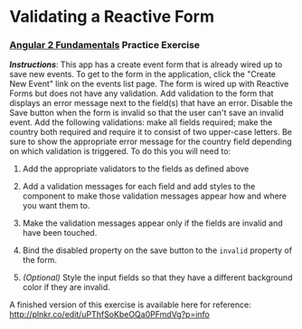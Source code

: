 # Validating a Reactive Form
### [Angular 2 Fundamentals](https://app.pluralsight.com/courses/angular2-fundamentals) Practice Exercise

**_Instructions_**: This app has a create event form that is already wired up to save new events. To get 
to the form in the application, click the "Create New Event" link on the events list page. The form is
wired up with Reactive Forms but does not have any validation. Add validation to the form that displays an 
error message next to the field(s) that have an error. Disable the Save button when the form is invalid so 
that the user can't save an invalid event. Add the following validations: make all fields required; make 
the country both required and require it to consist of two upper-case letters. Be sure to show the 
appropriate error message for the country field depending on which validation is triggered. To do this you 
will need to:

1. Add the appropriate validators to the fields as defined above

1. Add a validation messages for each field and add styles to the component to make those validation messages
   appear how and where you want them to.

1. Make the validation messages appear only if the fields are invalid and have been touched.
 
1. Bind the disabled property on the save button to the `invalid` property of the form.

1. _(Optional)_ Style the input fields so that they have a different background color if they are invalid. 

A finished version of this exercise is available here for reference: http://plnkr.co/edit/uPThfSoKbeOQa0PFmdVg?p=info
